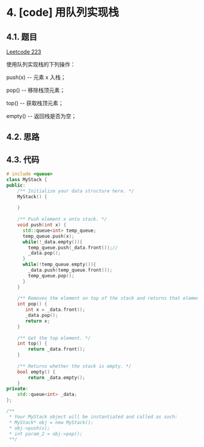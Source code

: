 # 4. [code] 用队列实现栈
## 4.1. 题目
[Leetcode 223](https://leetcode-cn.com/problems/implement-stack-using-queues/)

使用队列实现栈的下列操作：

push(x) -- 元素 x 入栈；

pop() -- 移除栈顶元素；

top() -- 获取栈顶元素；

empty() -- 返回栈是否为空；

## 4.2. 思路
## 4.3. 代码
```c++
# include <queue>
class MyStack {
public:
    /** Initialize your data structure here. */
    MyStack() {
        
    }
    
    /** Push element x onto stack. */
    void push(int x) {
      std::queue<int> temp_queue;
      temp_queue.push(x);
      while(!_data.empty()){
        temp_queue.push(_data.front());//
        _data.pop();
      }
      while(!temp_queue.empty()){
        _data.push(temp_queue.front());
        temp_queue.pop();
      }
    }
    
    /** Removes the element on top of the stack and returns that element. */
    int pop() {
       int x = _data.front();
       _data.pop();
       return x; 
    }
    
    /** Get the top element. */
    int top() {
        return _data.front();
    }
    
    /** Returns whether the stack is empty. */
    bool empty() {
        return _data.empty();
    }
private:
    std::queue<int> _data;
};

/**
 * Your MyStack object will be instantiated and called as such:
 * MyStack* obj = new MyStack();
 * obj->push(x);
 * int param_2 = obj->pop();
 **/
```